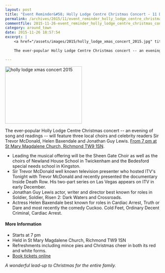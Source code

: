 ```yaml
---
layout: post
title: "Event Reminder&#58; Holly Lodge Centre Christmas Concert - 11 December 2015"
permalink: /archives/2015/11/event_reminder_holly_lodge_centre_christmas_concer_1.html
commentfile: 2015-11-26-event_reminder_holly_lodge_centre_christmas_concer_1
category: around_town
date: 2015-11-26 18:57:54
excerpt: |
    <a href="/assets/images/2015/holly_lodge_xmas_concert_2015.jpg" title="See larger version of - holly lodge xmas concert 2015"><img src="/assets/images/2015/holly_lodge_xmas_concert_2015_thumb.jpg" width="150" height="112" alt="holly lodge xmas concert 2015" class="photo right" /></a>
    
    The ever-popular Holly Lodge Centre Christmas concert -- an evening of song and readings -- will feature three local choirs and celebrity readers Sir Trevor McDonald, Helen Baxendale and Jonathan Guy Lewis. <a href="https://stmargarets.london/event/concert/200705145282.">From 7 pm at St Mary Magdalene Church, Richmond TW9 1SN</a>

---
```


<a href="/assets/images/2015/holly_lodge_xmas_concert_2015.jpg" title="See larger version of - holly lodge xmas concert 2015"><img src="/assets/images/2015/holly_lodge_xmas_concert_2015_thumb.jpg" width="250" height="187" alt="holly lodge xmas concert 2015" class="photo right" /></a>

The ever-popular Holly Lodge Centre Christmas concert -- an evening of song and readings -- will feature three local choirs and celebrity readers Sir Trevor McDonald, Helen Baxendale and Jonathan Guy Lewis. [From 7 pm at St Mary Magdalene Church, Richmond TW9 1SN](https://stmargarets.london/event/concert/200705145282).

-   Leading the musical offering will be the Sheen Gate Choir as well as the choirs of Newland House School in Twickenham and the Bedesford special needs school in Kingston.
-   Sir Trevor McDonald well known television presenter who hosted ITV's Tonight with Trevor McDonald and recently presented the documentary Inside Death Row. His two-part series on Las Vegas appears on ITV in early December.
-   Jonathan Guy Lewis actor, writer and director best known for roles in Soldier, Soldier, Risen 2: Dark Waters and Crossroads.
-   Actress Helen Baxendale best known for roles in Cardiac Arrest, Truth or Dare and most recently the comedy Cuckoo. Cold Feet, Ordinary Decent Criminal, Cardiac Arrest.

#### More Information

-   Starts at 7 pm
-   Held in St Mary Magdalene Church, Richmond TW9 1SN
-   Refreshments including mince pies and Christmas cheer in both its red and white forms.
-   [Book tickets online](https://www.eventbrite.co.uk/e/annual-holly-lodge-centre-christmas-concert-tickets-17015322287)

*A wonderful lead-up to Christmas for the entire family.*
